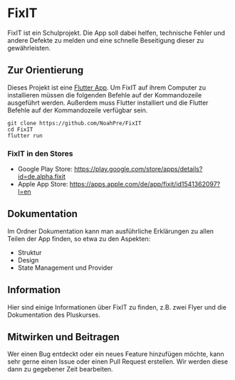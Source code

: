 # FixIT
FixIT ist ein Schulprojekt. Die App soll dabei helfen, technische Fehler und andere Defekte zu melden und eine schnelle Beseitigung dieser zu gewährleisten.

## Zur Orientierung
Dieses Projekt ist eine [Flutter App](https://flutter.dev/). Um FixIT auf ihrem Computer zu installieren müssen die folgenden Befehle auf der Kommandozeile ausgeführt werden. Außerdem muss Flutter installiert und die Flutter Befehle auf der Kommandozeile verfügbar sein.
```
git clone https://github.com/NoahPre/FixIT
cd FixIT
flutter run
```

### FixIT in den Stores
* Google Play Store: https://play.google.com/store/apps/details?id=de.alpha.fixit
* Apple App Store: https://apps.apple.com/de/app/fixit/id1541362097?l=en

## Dokumentation
Im Ordner Dokumentation kann man ausführliche Erklärungen zu allen Teilen der App finden, so etwa zu den Aspekten:
* Struktur
* Design
* State Management und Provider

## Information
Hier sind einige Informationen über FixIT zu finden, z.B. zwei Flyer und die Dokumentation des Pluskurses.

## Mitwirken und Beitragen
Wer einen Bug entdeckt oder ein neues Feature hinzufügen möchte, kann sehr gerne einen Issue oder einen Pull Request erstellen. Wir werden diese dann zu gegebener Zeit bearbeiten.
